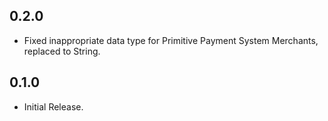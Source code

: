 ## 0.2.0

* Fixed inappropriate data type for Primitive Payment System Merchants, replaced to String.

## 0.1.0

* Initial Release.
